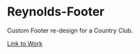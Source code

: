 # Reynolds-Footer


Custom Footer re-design for a Country Club.

[Link to Work](https://reynolds-footer.netlify.app/)

